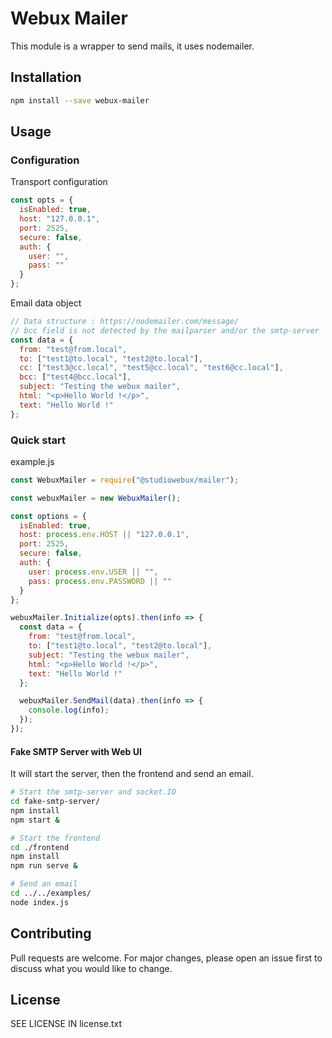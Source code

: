 # Webux Mailer

This module is a wrapper to send mails, it uses nodemailer.

## Installation

```bash
npm install --save webux-mailer
```

## Usage

### Configuration

Transport configuration

```javascript
const opts = {
  isEnabled: true,
  host: "127.0.0.1",
  port: 2525,
  secure: false,
  auth: {
    user: "",
    pass: ""
  }
};
```

Email data object

```javascript
// Data structure : https://nodemailer.com/message/
// bcc field is not detected by the mailparser and/or the smtp-server
const data = {
  from: "test@from.local",
  to: ["test1@to.local", "test2@to.local"],
  cc: ["test3@cc.local", "test5@cc.local", "test6@cc.local"],
  bcc: ["test4@bcc.local"],
  subject: "Testing the webux mailer",
  html: "<p>Hello World !</p>",
  text: "Hello World !"
};
```

### Quick start

example.js

```javascript
const WebuxMailer = require("@studiowebux/mailer");

const webuxMailer = new WebuxMailer();

const options = {
  isEnabled: true,
  host: process.env.HOST || "127.0.0.1",
  port: 2525,
  secure: false,
  auth: {
    user: process.env.USER || "",
    pass: process.env.PASSWORD || ""
  }
};

webuxMailer.Initialize(opts).then(info => {
  const data = {
    from: "test@from.local",
    to: ["test1@to.local", "test2@to.local"],
    subject: "Testing the webux mailer",
    html: "<p>Hello World !</p>",
    text: "Hello World !"
  };

  webuxMailer.SendMail(data).then(info => {
    console.log(info);
  });
});
```

#### Fake SMTP Server with Web UI

It will start the server, then the frontend and send an email.

```bash
# Start the smtp-server and socket.IO
cd fake-smtp-server/
npm install
npm start &

# Start the frontend
cd ./frontend
npm install
npm run serve &

# Send an email
cd ../../examples/
node index.js
```

## Contributing

Pull requests are welcome. For major changes, please open an issue first to discuss what you would like to change.

## License

SEE LICENSE IN license.txt
